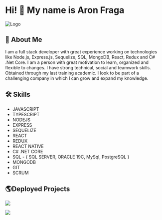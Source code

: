 # Hi! 👋 My name is Aron Fraga

![Logo](https://i0.wp.com/wanderin.dev/wp-content/uploads/2019/12/crop-0-0-1170-390-0-about-cover.png?fit=1170%2C390&ssl=1)

## 🚀 About Me
I am a full stack developer with great experience working on technologies like Node.js, Express.js, Sequelize, SQL, MongoDB, React, Redux and C# .Net Core. I am a person with great motivation to learn, organized and flexible to changes. I have strong technical, social and teamwork skills. Obtained through my last training academic. I look to be part of a challenging company in which I can grow and expand my knowledge.

## 🛠 Skills
- JAVASCRIPT
- TYPESCRIPT
- NODEJS
- EXPRESS
- SEQUELIZE
- REACT
- REDUX
- REACT NATIVE
- C# .NET CORE
- SQL - { SQL SERVER, ORACLE 19C, MySql, PostgreSQL }
- MONGODB
- GIT
- SCRUM

## 🌎Deployed Projects

[![](https://img.shields.io/badge/Project-Videogames-blueviolet)](https://pi-videogames-app.vercel.app/)

[![](https://img.shields.io/badge/Project-Fit--Center-yellow)](https://app-gym-frontend.vercel.app/)
